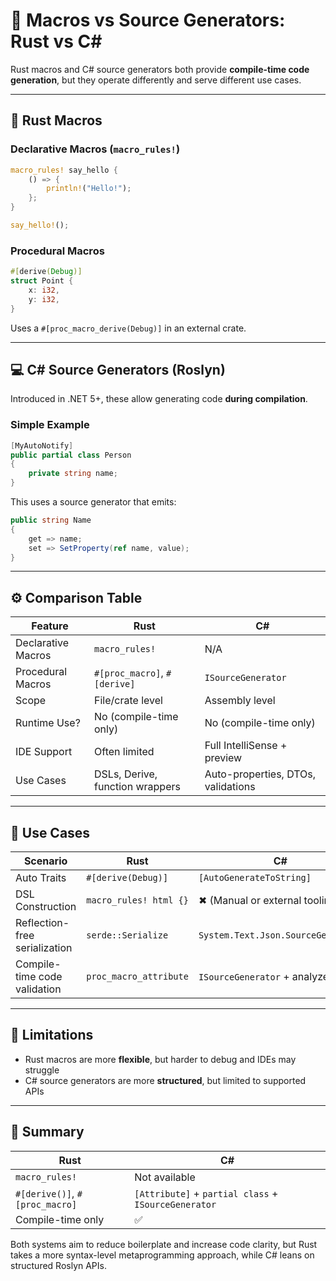 # 🧱 Macros vs Source Generators: Rust vs C#

Rust macros and C# source generators both provide **compile-time code generation**, but they operate differently and serve different use cases.

---

## 🦀 Rust Macros

### Declarative Macros (`macro_rules!`)

```rust
macro_rules! say_hello {
    () => {
        println!("Hello!");
    };
}

say_hello!();
```

### Procedural Macros

```rust
#[derive(Debug)]
struct Point {
    x: i32,
    y: i32,
}
```

Uses a `#[proc_macro_derive(Debug)]` in an external crate.

---

## 💻 C# Source Generators (Roslyn)

Introduced in .NET 5+, these allow generating code **during compilation**.

### Simple Example

```csharp
[MyAutoNotify]
public partial class Person
{
    private string name;
}
```

This uses a source generator that emits:

```csharp
public string Name
{
    get => name;
    set => SetProperty(ref name, value);
}
```

---

## ⚙️ Comparison Table

| Feature                    | Rust                           | C#                                  |
|----------------------------|--------------------------------|-------------------------------------|
| Declarative Macros         | `macro_rules!`                 | N/A                                 |
| Procedural Macros          | `#[proc_macro]`, `#[derive]`   | `ISourceGenerator`                  |
| Scope                      | File/crate level               | Assembly level                      |
| Runtime Use?               | No (compile-time only)         | No (compile-time only)              |
| IDE Support                | Often limited                  | Full IntelliSense + preview         |
| Use Cases                  | DSLs, Derive, function wrappers| Auto-properties, DTOs, validations  |

---

## 🔧 Use Cases

| Scenario                        | Rust                           | C#                                   |
|----------------------------------|----------------------------------|--------------------------------------|
| Auto Traits                     | `#[derive(Debug)]`               | `[AutoGenerateToString]`             |
| DSL Construction                | `macro_rules! html {}`          | ✖ (Manual or external tooling)       |
| Reflection-free serialization   | `serde::Serialize`              | `System.Text.Json.SourceGenerator`   |
| Compile-time code validation    | `proc_macro_attribute`          | `ISourceGenerator` + analyzer        |

---

## 🚧 Limitations

- Rust macros are more **flexible**, but harder to debug and IDEs may struggle
- C# source generators are more **structured**, but limited to supported APIs

---

## 📝 Summary

| Rust                     | C#                                  |
|--------------------------|--------------------------------------|
| `macro_rules!`           | Not available                        |
| `#[derive()]`, `#[proc_macro]` | `[Attribute]` + `partial class` + `ISourceGenerator` |
| Compile-time only        | ✅                                    | ✅                                    |

Both systems aim to reduce boilerplate and increase code clarity, but Rust takes a more syntax-level metaprogramming approach, while C# leans on structured Roslyn APIs.
